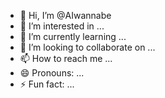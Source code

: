 - 👋 Hi, I’m @AIwannabe
- 👀 I’m interested in ...
- 🌱 I’m currently learning ...
- 💞️ I’m looking to collaborate on ...
- 📫 How to reach me ...
- 😄 Pronouns: ...
- ⚡ Fun fact: ...

<!---
AIwannabe/AIwannabe is a ✨ special ✨ repository because its `README.md` (this file) appears on your GitHub profile.
You can click the Preview link to take a look at your changes.
--->

